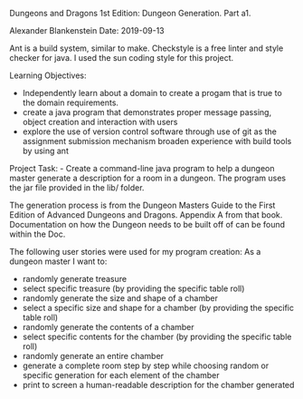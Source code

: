 Dungeons and Dragons 1st Edition: Dungeon Generation.
Part a1.

Alexander Blankenstein
Date: 2019-09-13

Ant is a build system, similar to make. 
Checkstyle is a free linter and style checker for java.  I used the sun coding style for this project.

Learning Objectives:
- Independently learn about a domain to create a progam that is true to the domain requirements.
- create a java program that demonstrates proper message passing, object creation and interaction with users
- explore the use of version control software through use of git as the assignment submission mechanism
broaden experience with build tools by using ant

Project Task:
﻿- Create a command-line java program to help a dungeon master generate a description for a room in a dungeon. The program uses the jar file provided in the lib/ folder.

The generation process is from the Dungeon Masters Guide to the First Edition of Advanced Dungeons and Dragons. Appendix A from that book. 
Documentation on how the Dungeon needs to be built off of can be found within the Doc.

The following user stories were used for my program creation:
As a dungeon master I want to:

- randomly generate treasure
- select specific treasure (by providing the specific table roll)
- randomly generate the size and shape of a chamber
- select a specific size and shape for a chamber (by providing the specific table roll)
- randomly generate the contents of a chamber
- select specific contents for the chamber (by providing the specific table roll)
- randomly generate an entire chamber
- generate a complete room step by step while choosing random or specific generation for each element of the chamber
- print to screen a human-readable description for the chamber generated


